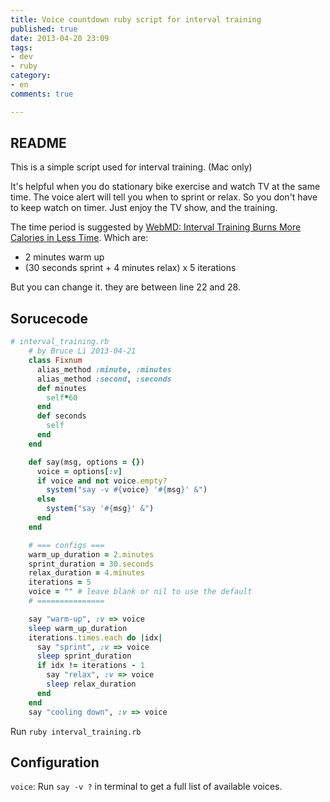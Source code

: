```yaml
---
title: Voice countdown ruby script for interval training
published: true
date: 2013-04-20 23:09
tags:
- dev
- ruby
category:
- en
comments: true

---
```



## README
This is a simple script used for interval training. (Mac only)

It's helpful when you do stationary bike exercise and watch TV at the same time. The voice alert will tell you when to sprint or relax. So you don't have to keep watch on timer. Just enjoy the TV show, and the training.

The time period is suggested by [WebMD: Interval Training Burns More Calories in Less Time](http://www.webmd.com/fitness-exercise/news/20121012/interval-training-burns-more-calories-less-time). Which are:

* 2 minutes warm up
* (30 seconds sprint + 4 minutes relax) x 5 iterations

But you can change it. they are between line 22 and 28.

## Sorucecode

``` ruby
# interval_training.rb
    # by Bruce Li 2013-04-21
    class Fixnum
      alias_method :minute, :minutes
      alias_method :second, :seconds
      def minutes
        self*60
      end
      def seconds
        self
      end
    end

    def say(msg, options = {})
      voice = options[:v]
      if voice and not voice.empty?
        system("say -v #{voice} '#{msg}' &")
      else
        system("say '#{msg}' &")
      end
    end

    # === configs ===
    warm_up_duration = 2.minutes
    sprint_duration = 30.seconds
    relax_duration = 4.minutes
    iterations = 5
    voice = "" # leave blank or nil to use the default
    # ===============

    say "warm-up", :v => voice
    sleep warm_up_duration
    iterations.times.each do |idx|
      say "sprint", :v => voice
      sleep sprint_duration
      if idx != iterations - 1
        say "relax", :v => voice
        sleep relax_duration
      end
    end
    say "cooling down", :v => voice
```

Run `ruby interval_training.rb`

## Configuration
`voice`: Run `say -v ?` in terminal to get a full list of available voices.
